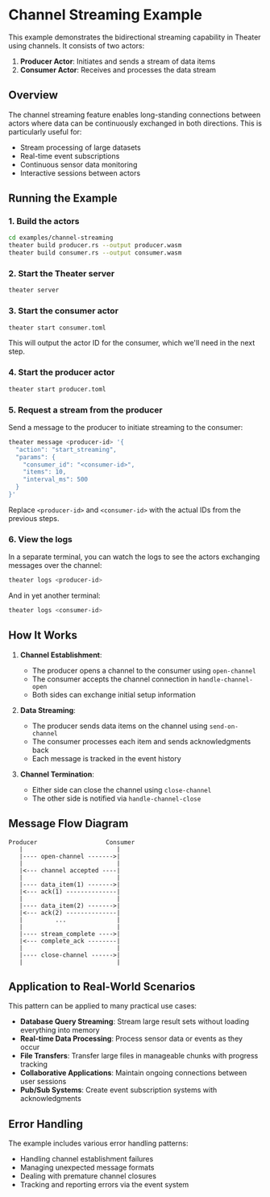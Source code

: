 # Channel Streaming Example

This example demonstrates the bidirectional streaming capability in Theater using channels. It consists of two actors:

1. **Producer Actor**: Initiates and sends a stream of data items
2. **Consumer Actor**: Receives and processes the data stream

## Overview

The channel streaming feature enables long-standing connections between actors where data can be continuously exchanged in both directions. This is particularly useful for:

- Stream processing of large datasets
- Real-time event subscriptions
- Continuous sensor data monitoring
- Interactive sessions between actors

## Running the Example

### 1. Build the actors

```bash
cd examples/channel-streaming
theater build producer.rs --output producer.wasm
theater build consumer.rs --output consumer.wasm
```

### 2. Start the Theater server

```bash
theater server
```

### 3. Start the consumer actor

```bash
theater start consumer.toml
```

This will output the actor ID for the consumer, which we'll need in the next step.

### 4. Start the producer actor

```bash
theater start producer.toml
```

### 5. Request a stream from the producer

Send a message to the producer to initiate streaming to the consumer:

```bash
theater message <producer-id> '{
  "action": "start_streaming",
  "params": {
    "consumer_id": "<consumer-id>",
    "items": 10,
    "interval_ms": 500
  }
}'
```

Replace `<producer-id>` and `<consumer-id>` with the actual IDs from the previous steps.

### 6. View the logs

In a separate terminal, you can watch the logs to see the actors exchanging messages over the channel:

```bash
theater logs <producer-id>
```

And in yet another terminal:

```bash
theater logs <consumer-id>
```

## How It Works

1. **Channel Establishment**:
   - The producer opens a channel to the consumer using `open-channel`
   - The consumer accepts the channel connection in `handle-channel-open`
   - Both sides can exchange initial setup information

2. **Data Streaming**:
   - The producer sends data items on the channel using `send-on-channel`
   - The consumer processes each item and sends acknowledgments back
   - Each message is tracked in the event history

3. **Channel Termination**:
   - Either side can close the channel using `close-channel`
   - The other side is notified via `handle-channel-close`

## Message Flow Diagram

```
Producer                   Consumer
   |                          |
   |---- open-channel ------->|
   |                          |
   |<--- channel accepted ----|
   |                          |
   |---- data_item(1) ------->|
   |<--- ack(1) --------------|
   |                          |
   |---- data_item(2) ------->|
   |<--- ack(2) --------------|
   |         ...              |
   |                          |
   |---- stream_complete ---->|
   |<--- complete_ack --------|
   |                          |
   |---- close-channel ------>|
   |                          |
```

## Application to Real-World Scenarios

This pattern can be applied to many practical use cases:

- **Database Query Streaming**: Stream large result sets without loading everything into memory
- **Real-time Data Processing**: Process sensor data or events as they occur
- **File Transfers**: Transfer large files in manageable chunks with progress tracking
- **Collaborative Applications**: Maintain ongoing connections between user sessions
- **Pub/Sub Systems**: Create event subscription systems with acknowledgments

## Error Handling

The example includes various error handling patterns:

- Handling channel establishment failures
- Managing unexpected message formats
- Dealing with premature channel closures
- Tracking and reporting errors via the event system
